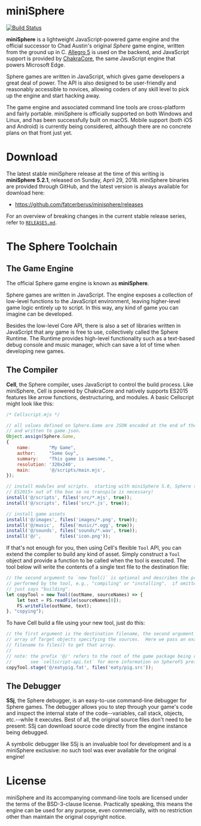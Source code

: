 miniSphere
==========

[![Build Status](https://travis-ci.org/fatcerberus/minisphere.svg?branch=master)](https://travis-ci.org/fatcerberus/minisphere)

**miniSphere** is a lightweight JavaScript-powered game engine and the official
successor to Chad Austin's original *Sphere* game engine, written from the
ground up in C.  [Allegro 5](http://liballeg.org) is used on the backend, and
JavaScript support is provided by [ChakraCore](https://github.com/Microsoft/ChakraCore),
the same JavaScript engine that powers Microsoft Edge.

Sphere games are written in JavaScript, which gives game developers a great
deal of power.  The API is also designed to be user-friendly and reasonably
accessible to novices, allowing coders of any skill level to pick up the engine
and start hacking away.

The game engine and associated command line tools are cross-platform and fairly
portable.  miniSphere is officially supported on both Windows and Linux, and
has been successfully built on macOS.  Mobile support (both iOS and Android) is
currently being considered, although there are no concrete plans on that front
just yet.


Download
========

The latest stable miniSphere release at the time of this writing is
**miniSphere 5.2.1**, released on Sunday, April 29, 2018.  miniSphere
binaries are provided through GitHub, and the latest version is always
available for download here:

* <https://github.com/fatcerberus/minisphere/releases>

For an overview of breaking changes in the current stable release series, refer
to [`RELEASES.md`](RELEASES.md).


The Sphere Toolchain
====================

The Game Engine
---------------

The official Sphere game engine is known as **miniSphere**.

Sphere games are written in JavaScript.  The engine exposes a collection of
low-level functions to the JavaScript environment, leaving higher-level game
logic entirely up to script.  In this way, any kind of game you can imagine can
be developed.

Besides the low-level Core API, there is also a set of libraries written in
JavaScript that any game is free to use, collectively called the
Sphere Runtime.  The Runtime provides high-level functionality such as a
text-based debug console and music manager, which can save a lot of time when
developing new games.


The Compiler
------------

**Cell**, the Sphere compiler, uses JavaScript to control the build process.
Like miniSphere, Cell is powered by ChakraCore and natively supports ES2015
features like arrow functions, destructuring, and modules.  A basic Cellscript
might look like this:

```js
/* Cellscript.mjs */

// all values defined on Sphere.Game are JSON encoded at the end of the build
// and written to game.json.
Object.assign(Sphere.Game,
{
    name:       "My Game",
    author:     "Some Guy",
    summary:    "This game is awesome.",
    resolution: '320x240',
    main:       '@/scripts/main.mjs',
});

// install modules and scripts.  starting with miniSphere 5.0, Sphere supports
// ES2015+ out of the box so no transpile is necessary!
install('@/scripts', files('src/*.mjs', true));
install('@/scripts', files('src/*.js', true));

// install game assets
install('@/images', files('images/*.png', true));
install('@/music',  files('music/*.ogg', true));
install('@/sounds', files('sounds/*.wav', true));
install('@/',       files('icon.png'));
```

If that's not enough for you, then using Cell's flexible `Tool` API, you can
extend the compiler to build any kind of asset.  Simply construct a `Tool`
object and provide a function to be called when the tool is executed.  The tool
below will write the contents of a single text file to the destination file:

```js
// the second argument to `new Tool()` is optional and describes the process
// performed by the tool, e.g., "compiling" or "installing".  if omitted, Cell
// just says "building".
let copyTool = new Tool((outName, sourceNames) => {
    let text = FS.readFile(sourceNames[0]);
    FS.writeFile(outName, text);
}, "copying");
```

To have Cell build a file using your new tool, just do this:

```js
// the first argument is the destination filename, the second argument is an
// array of Target objects specifying the sources.  Here we pass an exact
// filename to files() to get that array.
//
// note: the prefix '@/' refers to the root of the game package being compiled.
//       see `cellscript-api.txt` for more information on SphereFS prefixes.
copyTool.stage('@/eatypig.fat', files('eaty/pig.src'));
```


The Debugger
------------

**SSj**, the Sphere debugger, is an easy-to-use command-line debugger for
Sphere games.  The debugger allows you to step through your game's code and
inspect the internal state of the code--variables, call stack, objects,
etc.--while it executes.  Best of all, the original source files don't need to
be present: SSj can download source code directly from the engine instance
being debugged.

A symbolic debugger like SSj is an invaluable tool for development and is a
miniSphere exclusive: no such tool was ever available for the original engine!


License
=======

miniSphere and its accompanying command-line tools are licensed under the terms
of the BSD-3-clause license.  Practically speaking, this means the engine can
be used for any purpose, even commercially, with no restriction other than
maintain the original copyright notice.
